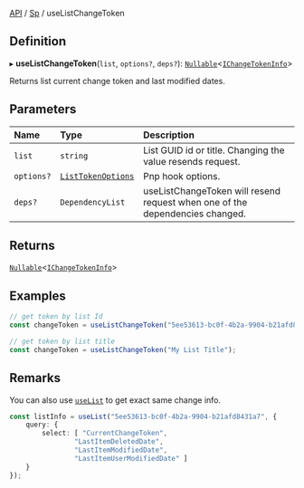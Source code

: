 [API](../index.md) / [Sp](../index.md#sp) / useListChangeToken

## Definition

▸ **useListChangeToken**(`list`, `options?`, `deps?`): [`Nullable`](../Types/NullableT.md)<[`IChangeTokenInfo`](../Interfaces/IChangeTokenInfo.md)\>

Returns list current change token and last modified dates.

## Parameters

| Name | Type | Description |
| :------ | :------ | :------ |
| `list` | `string` | List GUID id or title. Changing the value resends request. |
| `options?` | [`ListTokenOptions`](../Interfaces/ListTokenOptions.md) | Pnp hook options. |
| `deps?` | `DependencyList` | useListChangeToken will resend request when one of the dependencies changed. |

## Returns

[`Nullable`](../Types/NullableT.md)<[`IChangeTokenInfo`](../Interfaces/IChangeTokenInfo.md)\>

## Examples

```typescript
// get token by list Id
const changeToken = useListChangeToken("5ee53613-bc0f-4b2a-9904-b21afd8431a7");

// get token by list title
const changeToken = useListChangeToken("My List Title");
```

## Remarks

You can also use [`useList`](API/Sp/useList.md) to get exact same change info.

```typescript
const listInfo = useList("5ee53613-bc0f-4b2a-9904-b21afd8431a7", {
	query: {
		select: [ "CurrentChangeToken",
                "LastItemDeletedDate",
                "LastItemModifiedDate",
                "LastItemUserModifiedDate" ]
	}
});
```